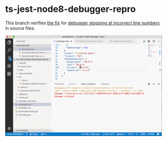 # ts-jest-node8-debugger-repro
This branch verifies [the fix](https://github.com/kulshekhar/ts-jest/pull/311) for [debugger stopping at incorrect line numbers](https://github.com/kulshekhar/ts-jest/issues/309) in source files.

![Screen recording](./screenRecording.gif)
